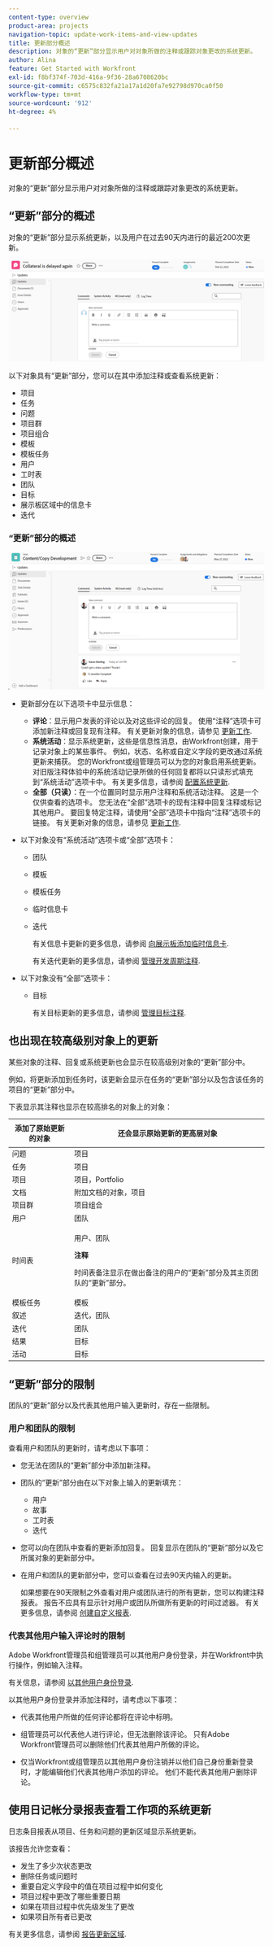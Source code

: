 ```yaml
---
content-type: overview
product-area: projects
navigation-topic: update-work-items-and-view-updates
title: 更新部分概述
description: 对象的“更新”部分显示用户对对象所做的注释或跟踪对象更改的系统更新。
author: Alina
feature: Get Started with Workfront
exl-id: f8bf374f-703d-416a-9f36-28a6708620bc
source-git-commit: c6575c832fa21a17a1d20fa7e92798d970ca0f50
workflow-type: tm+mt
source-wordcount: '912'
ht-degree: 4%

---
```



# 更新部分概述

<!-- Audited: 1/2024 -->

<!--info for April 11: take "legacy" and "new commenting" and "production" or "preview" references out when we remove the legacy-->

<!--info for April 11: hide the disclaimer for preview below-->

<!--
<span class="preview">The highlighted information on this page refers to functionality not yet generally available. It is available only in the Preview environment for all customers or in Production for customers who enabled fast releases. </span>

<span class="preview">For information about fast releases, see [Enable or disable fast releases for your organization](/help/quicksilver/administration-and-setup/set-up-workfront/configure-system-defaults/enable-fast-release-process.md).</span>

<span class="preview">For information about the current release schedule, see [Second Quarter 2024 release overview](/help/quicksilver/product-announcements/product-releases/24-q2-release-activity/24-q2-release-overview.md).</span>
-->

<!--info for April 11: take out the Important box-->

对象的“更新”部分显示用户对对象所做的注释或跟踪对象更改的系统更新。

<!--
>[!IMPORTANT]
>
>We are currently redesigning the commenting experience in Adobe Workfront.
>
>Depending on what objects you access the commenting experience for, you might see the following functionality for the Updates section:
>* The new experience
>* The legacy experience
>* The new and the legacy experience
>
>For more information about the new commenting experience and its availability, see [New commenting experience](../../product-announcements/betas/new-commenting-experience-beta/unified-commenting-experience.md). 
>
><Span class="preview"> The legacy commenting experience has been removed from projects, tasks, issues, and documents in the Preview environment. </span>
>
>The new commenting experience is available only for the Updates section of Workfront objects, and it is not available when you access updates from the following areas:
>
> * Home
> * Summary panel in lists
> * Summary panel in timesheets 
> * Summary panel in the Workload Balancer
>
><span class="preview">The new commenting experience is available in the Summary panel in lists, timesheets, and the Workload Balancer in the Preview environment and in the Production environment for customers who have opted for the fast release process.
-->

## “更新”部分的概述

对象的“更新”部分显示系统更新，以及用户在过去90天内进行的最近200次更新。

![“更新”部分](assets/updates-tab-with-unified-experience-for-issues-all-tab.png)

<!--Info for April 11: Add the following right under the screen shot above:-->

以下对象具有“更新”部分，您可以在其中添加注释或查看系统更新：

* 项目
* 任务
* 问题
* 项目群
* 项目组合
* 模板
* 模板任务
* 用户
* 工时表
* 团队
* 目标
* 展示板区域中的信息卡
* 迭代

<!--info for April 11: remove all the information below, all the way down to the following section: -->

<!--
Depending on what objects you access the commenting experience for, you might find the following experience for the Updates section:

* Both the new and legacy commenting experience for the following objects: 

  * Project
  * Task (this includes Stories)
  * Issue
  * Document

    >[!TIP]
    >
    >Use the New commenting option to display the new commenting experience (when you enable it) or the legacy commenting experience (when you disable it). The new commenting experience is the default. For more information, see [New commenting experience](../../product-announcements/betas/new-commenting-experience-beta/unified-commenting-experience.md). 

* Only the new commenting experience for the objects listed below. There is no option to enable the legacy commenting experience for these objects:   

  * Goal

    >[!NOTE]
    >
    >You must have an additional license to Adobe Workfront Goals to be able to access this area of Workfront. For more information, see [Requirements to use Workfront Goals](../../workfront-goals/goal-management/access-needed-for-wf-goals.md). 

  * Card on a board
  * Team
  * Template
  * Template Task
  * Timesheet
  * Program
  * Portfolio
  * User

* Only the legacy commenting experience for the following objects:

  * Iterations

    There is no option to enable the new commenting experience for iterations. For more information, see [Manage iteration comments](/help/quicksilver/agile/use-scrum-in-an-agile-team/iterations/manage-iteration-updates.md). 
-->

<!--Info for April 11: reword the section title below to: Overview of the Updates section; and remove the preview tags-->

### “更新”部分的概述 <!--in the new commenting experience-->

![“更新”部分](assets/updates-tab-after-unified-experience-for-tasks-all-tab.png)

<!--info for April 11: remove the NOTE below and any references below to "the new commenting experience". This should be just the ONLY experience. -->

<!--
>[!NOTE]
>
>The new commenting experience is not available for iterations.
-->

* 更新部分在以下选项卡中显示信息<!-- in the new commenting experience-->：

   * **评论**：显示用户发表的评论以及对这些评论的回复。 使用“注释”选项卡可添加新注释或回复现有注释。 有关更新对象的信息<!-- in the new commenting experience-->，请参见 [更新工作](../updating-work-items-and-viewing-updates/update-work.md).
   * **系统活动**：显示系统更新，这些是信息性消息，由Workfront创建，用于记录对象上的某些事件。 例如，状态、名称或自定义字段的更改通过系统更新来捕获。 您的Workfront或组管理员可以为您的对象启用系统更新。 对旧版注释体验中的系统活动记录所做的任何回复都将以只读形式填充到“系统活动”选项卡中。 有关更多信息，请参阅 [配置系统更新](../../administration-and-setup/set-up-workfront/system-tracked-update-feeds/configure-system-updates.md).
   * **全部（只读）**：在一个位置同时显示用户注释和系统活动注释。 这是一个仅供查看的选项卡。 您无法在“全部”选项卡的现有注释中回复注释或标记其他用户。 要回复特定注释，请使用“全部”选项卡中指向“注释”选项卡的链接。 有关更新对象的信息<!-- in the new commenting experience-->，请参见 [更新工作](../updating-work-items-and-viewing-updates/update-work.md).

* 以下对象没有“系统活动”选项卡或“全部”选项卡：

   * 团队
   * 模板
   * 模板任务
   * 临时信息卡
   * 迭代

     有关信息卡更新的更多信息，请参阅 [向展示板添加临时信息卡](/help/quicksilver/agile/get-started-with-boards/add-card-to-board.md).

     有关迭代更新的更多信息，请参阅 [管理开发周期注释](/help/quicksilver/agile/use-scrum-in-an-agile-team/iterations/manage-iteration-updates.md).

* 以下对象没有“全部”选项卡：

   * 目标

     有关目标更新的更多信息，请参阅 [管理目标注释](/help/quicksilver/workfront-goals/goal-management/manage-goal-comments.md).

<!--info for April 11: make the text below live - remove the commented out brackets: 
NOTE FROM LISA: I added this info above, because there was already a list of items without a System Activity or All tab.

* The following objects don't have a System Activity or an All tab: 

  * Iterations

    For more information about updates on iterations, see [Manage iteration comments](/help/quicksilver/agile/use-scrum-in-an-agile-team/iterations/manage-iteration-updates.md). -->

<!-- info for April 11: hide the entire section below: -->

<!--
### Overview of the legacy Updates section 

![](assets/updates-tab-before-unified-experience-for-tasks.png)

The legacy Updates section shows the following information:

* **User updates**: Comments made by users and replies to those comments. 
* **System updates**: Informational messages that Workfront creates to record certain events on an objects. For example, you can capture changes in status, name, or custom fields with system updates. Your Workfront or group administrator can enable system updates for your objects. For more information, see [Configure system updates](../../administration-and-setup/set-up-workfront/system-tracked-update-feeds/configure-system-updates.md).

The following objects don't record system updates:

* Team
* Template
* Template Task
* Iterations
-->

## 也出现在较高级别对象上的更新

某些对象的注释、回复或系统更新也会显示在较高级别对象的“更新”部分中。

例如，将更新添加到任务时，该更新会显示在任务的“更新”部分以及包含该任务的项目的“更新”部分中。

下表显示其注释也显示在较高排名的对象上的对象：

<table style="table-layout:auto"> 
 <col> 
 <col> 
 <thead> 
  <tr> 
   <th><strong>添加了原始更新的对象</strong> </th> 
   <th> <p><strong>还会显示原始更新的更高层对象</strong> </p> </th> 
  </tr> 
 </thead> 
 <tbody> 
  <tr> 
   <td>问题</td> 
   <td>项目</td> 
  </tr> 
  <tr> 
   <td>任务</td> 
   <td>项目</td> 
  </tr> 
  <tr> 
   <td>项目</td> 
   <td>项目，Portfolio</td> 
  </tr> 
  <tr data-mc-conditions=""> 
   <td>文档 </td> 
   <td>附加文档的对象，项目 </td> 
  </tr> 
  <tr> 
   <td>项目群</td> 
   <td>项目组合</td> 
  </tr> 
  <tr> 
   <td>用户</td> 
   <td>团队</td> 
  </tr> 
  <tr> 
   <td>时间表</td> 
   <td><p>用户、团队</p>
   <p><b>注释</b></p>
   <p>时间表备注显示在做出备注的用户的“更新”部分及其主页团队的“更新”部分。</p>
   </td> 
  </tr> 
  <tr> 
   <td>模板任务</td> 
   <td>模板</td> 
  </tr> 
  <tr> 
   <td>叙述</td> 
   <td>迭代，团队</td> 
  </tr> 
  <tr> 
   <td>迭代</td> 
   <td>团队</td> 
  </tr>

<tr> 
   <td>结果</td> 
   <td>目标</td> 
  </tr> 
  <tr> 
   <td>活动</td> 
   <td>目标</td> 
  </tr> 
 </tbody> 
</table>

<!--info for April 11: hide the note below-->

<!--
>[!NOTE]
>
>Replies added to system updates do not roll up to the parent object. Only direct replies on a child object and replies added to existing updates roll up to parent objects.
>
>For information about the object hierarchy in Adobe Workfront, see [Understand objects in Adobe Workfront](../../workfront-basics/navigate-workfront/workfront-navigation/understand-objects.md).
>
> It is not possible to reply to system updates in the new commenting experience. For more information, see [New commenting experience](../../product-announcements/betas/new-commenting-experience-beta/unified-commenting-experience.md).
-->


## “更新”部分的限制

团队的“更新”部分以及代表其他用户输入更新时，存在一些限制。

### 用户和团队的限制

查看用户和团队的更新时，请考虑以下事项：

* 您无法在团队的“更新”部分中添加新注释。

* 团队的“更新”部分由在以下对象上输入的更新填充：

   * 用户
   * 故事
   * 工时表
   * 迭代

* 您可以向在团队中查看的更新添加回复。 回复显示在团队的“更新”部分以及它所属对象的更新部分中。

* 在用户和团队的更新部分中，您可以查看在过去90天内输入的更新。

  如果想要在90天限制之外查看对用户或团队进行的所有更新，您可以构建注释报表。 报告不应具有显示针对用户或团队所做所有更新的时间过滤器。 有关更多信息，请参阅 [创建自定义报表](../../reports-and-dashboards/reports/creating-and-managing-reports/create-custom-report.md).

### 代表其他用户输入评论时的限制

Adobe Workfront管理员和组管理员可以其他用户身份登录，并在Workfront中执行操作，例如输入注释。

有关信息，请参阅 [以其他用户身份登录](../../administration-and-setup/add-users/create-and-manage-users/log-in-as-another-user.md).

以其他用户身份登录并添加注释时，请考虑以下事项：

* 代表其他用户所做的任何评论都将在评论中标明。

* 组管理员可以代表他人进行评论，但无法删除该评论。 只有Adobe Workfront管理员可以删除他们代表其他用户所做的评论。

* 仅当Workfront或组管理员以其他用户身份注销并以他们自己身份重新登录时，才能编辑他们代表其他用户添加的评论。 他们不能代表其他用户删除评论。

## 使用日记帐分录报表查看工作项的系统更新

日志条目报表从项目、任务和问题的更新区域显示系统更新。

该报告允许您查看：

* 发生了多少次状态更改
* 删除任务或问题时
* 重要自定义字段中的值在项目过程中如何变化
* 项目过程中更改了哪些重要日期
* 如果在项目过程中优先级发生了更改
* 如果项目所有者已更改

有关更多信息，请参阅 [报告更新区域](../../reports-and-dashboards/reports/creating-and-managing-reports/create-journal-entry-report.md).
